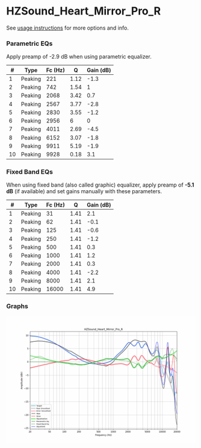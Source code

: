 # HZSound_Heart_Mirror_Pro_R
See [usage instructions](https://github.com/jaakkopasanen/AutoEq#usage) for more options and info.

### Parametric EQs
Apply preamp of -2.9 dB when using parametric equalizer.

|   # | Type    |   Fc (Hz) |    Q |   Gain (dB) |
|-----|---------|-----------|------|-------------|
|   1 | Peaking |       221 | 1.12 |        -1.3 |
|   2 | Peaking |       742 | 1.54 |         1   |
|   3 | Peaking |      2068 | 3.42 |         0.7 |
|   4 | Peaking |      2567 | 3.77 |        -2.8 |
|   5 | Peaking |      2830 | 3.55 |        -1.2 |
|   6 | Peaking |      2956 | 6    |         0   |
|   7 | Peaking |      4011 | 2.69 |        -4.5 |
|   8 | Peaking |      6152 | 3.07 |        -1.8 |
|   9 | Peaking |      9911 | 5.19 |        -1.9 |
|  10 | Peaking |      9928 | 0.18 |         3.1 |

### Fixed Band EQs
When using fixed band (also called graphic) equalizer, apply preamp of **-5.1 dB** (if available) and set gains manually with these parameters.

|   # | Type    |   Fc (Hz) |    Q |   Gain (dB) |
|-----|---------|-----------|------|-------------|
|   1 | Peaking |        31 | 1.41 |         2.1 |
|   2 | Peaking |        62 | 1.41 |        -0.1 |
|   3 | Peaking |       125 | 1.41 |        -0.6 |
|   4 | Peaking |       250 | 1.41 |        -1.2 |
|   5 | Peaking |       500 | 1.41 |         0.3 |
|   6 | Peaking |      1000 | 1.41 |         1.2 |
|   7 | Peaking |      2000 | 1.41 |         0.3 |
|   8 | Peaking |      4000 | 1.41 |        -2.2 |
|   9 | Peaking |      8000 | 1.41 |         2.1 |
|  10 | Peaking |     16000 | 1.41 |         4.9 |

### Graphs
![](./HZSound_Heart_Mirror_Pro_R.png)
